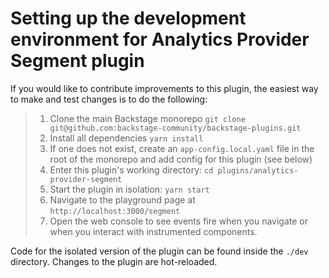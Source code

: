 # Setting up the development environment for Analytics Provider Segment plugin

If you would like to contribute improvements to this plugin, the easiest way to
make and test changes is to do the following:

> 1.  Clone the main Backstage monorepo `git clone git@github.com:backstage-community/backstage-plugins.git`
> 2.  Install all dependencies `yarn install`
> 3.  If one does not exist, create an `app-config.local.yaml` file in the root of
>     the monorepo and add config for this plugin (see below)
> 4.  Enter this plugin's working directory: `cd plugins/analytics-provider-segment`
> 5.  Start the plugin in isolation: `yarn start`
> 6.  Navigate to the playground page at `http://localhost:3000/segment`
> 7.  Open the web console to see events fire when you navigate or when you
>     interact with instrumented components.

Code for the isolated version of the plugin can be found inside the `./dev`
directory. Changes to the plugin are hot-reloaded.
